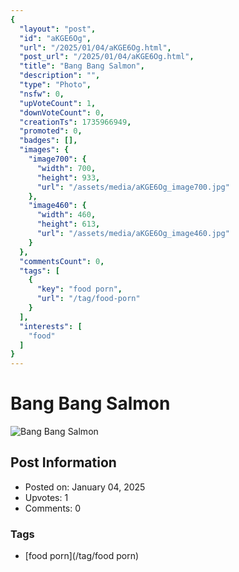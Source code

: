 ```yaml
---
{
  "layout": "post",
  "id": "aKGE6Og",
  "url": "/2025/01/04/aKGE6Og.html",
  "post_url": "/2025/01/04/aKGE6Og.html",
  "title": "Bang Bang Salmon",
  "description": "",
  "type": "Photo",
  "nsfw": 0,
  "upVoteCount": 1,
  "downVoteCount": 0,
  "creationTs": 1735966949,
  "promoted": 0,
  "badges": [],
  "images": {
    "image700": {
      "width": 700,
      "height": 933,
      "url": "/assets/media/aKGE6Og_image700.jpg"
    },
    "image460": {
      "width": 460,
      "height": 613,
      "url": "/assets/media/aKGE6Og_image460.jpg"
    }
  },
  "commentsCount": 0,
  "tags": [
    {
      "key": "food porn",
      "url": "/tag/food-porn"
    }
  ],
  "interests": [
    "food"
  ]
}
---
```


# Bang Bang Salmon

![Bang Bang Salmon](/assets/media/aKGE6Og_image700.jpg)

## Post Information

- Posted on: January 04, 2025
- Upvotes: 1
- Comments: 0

### Tags

- [food porn](/tag/food porn)
